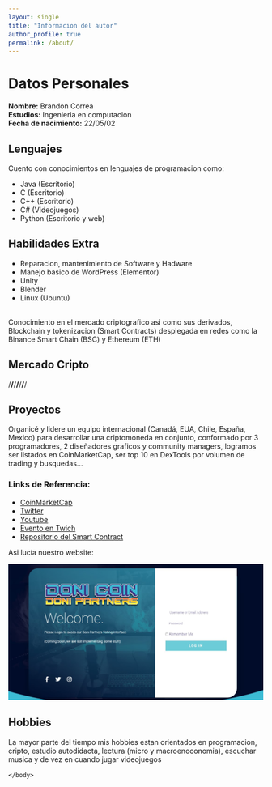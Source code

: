 ```yaml
---
layout: single
title: "Informacion del autor"
author_profile: true
permalink: /about/
---
```


# Datos Personales
**Nombre:** Brandon Correa<br>
**Estudios:** Ingenieria en computacion<br>
**Fecha de nacimiento:** 22/05/02

## Lenguajes
Cuento con conocimientos en lenguajes de programacion como:
- Java (Escritorio)
- C (Escritorio)
- C++ (Escritorio)
- C# (Videojuegos)
- Python (Escritorio y web)


## Habilidades Extra
- Reparacion, mantenimiento de Software y Hadware
- Manejo basico de WordPress (Elementor)
- Unity
- Blender
- Linux (Ubuntu)
<br>
Conocimiento en el mercado criptografico asi como sus derivados, Blockchain y tokenizacion (Smart Contracts)
desplegada en redes como la Binance Smart Chain (BSC) y Ethereum (ETH)

## Mercado Cripto 

/**/**/**/**/**/**/


## Proyectos
Organicé y lidere un equipo internacional (Canadá, EUA, Chile, España, Mexico) para desarrollar una criptomoneda en conjunto, conformado por 3 programadores, 2 diseñadores graficos y community managers, logramos ser listados en CoinMarketCap, ser top 10 en DexTools por volumen de trading
y busquedas... 

### Links de Referencia: 

- [CoinMarketCap](https://coinmarketcap.com/currencies/doni-coin/)
- [Twitter](https://twitter.com/CoinDoni)
- [Youtube](https://www.youtube.com/watch?v=_AP_Z10C4aM)
- [Evento en Twich](https://twitter.com/CoinDoni/status/1422955264806817799?s=20&t=XlLUvrGDG2tPgIoCA-vfRg)
- [Repositorio del Smart Contract](https://github.com/BrandonFilth/Doni-Coin)

Asi lucía nuestro website: 
<p align="left">
<img src="/assets/images/LogIn.jpg">
</p>




## Hobbies
La mayor parte del tiempo mis hobbies estan orientados en programacion, cripto, estudio autodidacta,
lectura (micro y macroenoconomia), escuchar musica y de vez en cuando jugar videojuegos

<html>
    <head>
        <script>
        document.addEventListener("DOMContentLoaded", function() {

function generateBitcoin() {
  var bitcoin = document.createElement('div');
  bitcoin.innerHTML = '<img src="https://upload.wikimedia.org/wikipedia/commons/thumb/4/46/Bitcoin.svg/2000px-Bitcoin.svg.png" width="50px" height="50px">';
  bitcoin.style.position = 'absolute';
  bitcoin.style.left = Math.random() * window.innerWidth + 'px';
  bitcoin.style.top = Math.random() * window.innerHeight + 'px';
  document.body.appendChild(bitcoin);
}

setInterval(generateBitcoin, 1500);

function removeBitcoin(event) {
  event.target.remove(bitcoin);
}

document.body.addEventListener('click', removeBitcoin);
});
        </script>
    </head>
    <body style="margin: 0;">
       
    </body>
</html>


